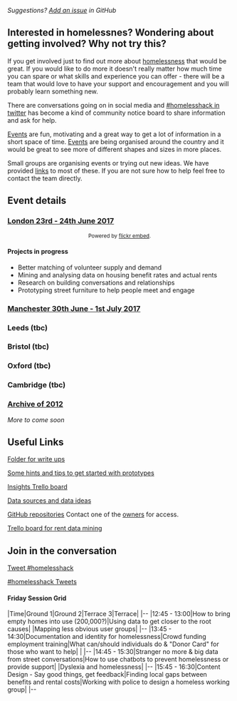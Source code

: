 *Suggestions? [Add an issue](https://github.com/homelesshack/homelesshack.github.io/issues) in GitHub*

## Interested in homelessnes? Wondering about getting involved? Why not try this?

If you get involved just to find out more about [homelessness](https://www.manchesterdigital.com/events/homelesshack) that would be great. If you would like to do more it doesn't really matter how much time you can spare or what skills and experience you can offer - there will be a team that would love to have your support and encouragement and you will probably learn something new.

There are conversations going on in social media and [#homelesshack in twitter](https://twitter.com/search?src=typd&q=%23homelesshack) has become a kind of community notice board to share information and ask for help.

[Events](#event-details) are fun, motivating and a great way to get a lot of information in a short space of time. [Events](#event-details) are being organised around the country and it would be great to see more of different shapes and sizes in more places.

Small groups are organising events or trying out new ideas. We have provided [links](#useful-links) to most of these. If you are not sure how to help feel free to contact the team directly.

## Event details
### [London 23rd - 24th June 2017](https://www.eventbrite.com/e/homelesshack-tickets-32406738427)

<div id="flickrembed"></div><div style="position:absolute; top:-70px; display:block; text-align:center; z-index:-1;"><a href="https://www.voucherbadger.co.uk/linksoflondon/">Enjoy big discounts for Links of London with these vouchers.</a></div><small style="display: block; text-align: center; margin: 0 auto;">Powered by <a href="https://flickrembed.com">flickr embed</a>.</small><script src='https://flickrembed.com/embed_v2.js.php?source=flickr&layout=responsive&input=www.flickr.com/photos/janethughes/albums/72157685400240055&sort=3&by=album&theme=slider&scale=fill&limit=100&skin=default'></script>

#### Projects in progress

- Better matching of volunteer supply and demand
- Mining and analysing data on housing benefit rates and actual rents
- Research on building conversations and relationships
- Prototyping street furniture to help people meet and engage

### [Manchester 30th June - 1st July 2017](https://www.manchesterdigital.com/events/homelesshack)

### Leeds (tbc)

### Bristol (tbc)

### Oxford (tbc)

### Cambridge (tbc)

### [Archive of 2012](http://web.archive.org/web/20161024022404/http://homelesshack.com/)

*More to come soon*

## Useful Links

[Folder for write ups](https://drive.google.com/drive/mobile/folders/0Bw75qK9Aqm79djlka1gteThCV00?urp=https://t.co/Y663sovChl?amp%3D1)

[Some hints and tips to get started with prototypes](https://homelesshack.github.io/homelesstemplate/)

[Insights Trello board](https://trello.com/b/7KCrWt32/homeless-hack-research-analysis)

[Data sources and data ideas](https://docs.google.com/document/d/1vqk_3hoVlpTnv8Q8_TnOQDM94UX_e3JH9PmiJ3W43kE/edit?usp=sharing)

[GitHub repositories](https://github.com/homelesshack) Contact one of the [owners](https://github.com/orgs/homelesshack/people?utf8=%E2%9C%93&query=%20role%3Aowner) for access.

[Trello board for rent data mining](https://trello.com/b/IpLHkVNU/sar)

## Join in the conversation

<a href="https://twitter.com/intent/tweet?button_hashtag=homelesshack" class="twitter-hashtag-button" data-show-count="false">Tweet #homelesshack</a><script async src="//platform.twitter.com/widgets.js" charset="utf-8"></script>

<a class="twitter-timeline" data-dnt="true" href="https://twitter.com/hashtag/homelesshack" data-widget-id="877836005478465536">#homelesshack Tweets</a>
<script>!function(d,s,id){var js,fjs=d.getElementsByTagName(s)[0],p=/^http:/.test(d.location)?'http':'https';if(!d.getElementById(id)){js=d.createElement(s);js.id=id;js.src=p+"://platform.twitter.com/widgets.js";fjs.parentNode.insertBefore(js,fjs);}}(document,"script","twitter-wjs");</script>

#### Friday Session Grid

|Time|Ground 1|Ground 2|Terrace 3|Terrace|
|--
|12:45 - 13:00|How to bring empty homes into use (200,000?)|Using data to get closer to the root causes|   |Mapping less obvious user groups|
|--
|13:45 - 14:30|Documentation and identity for homelessness|Crowd funding employment training|What can/should individuals do & "Donor Card" for those who want to help| |
|--
|14:45 - 15:30|Stranger no more & big data from street conversations|How to use chatbots to prevent homelessness or provide support|  |Dyslexia and homelessness|
|--
|15:45 - 16:30|Content Design - Say good things, get feedback|Finding local gaps between benefits and rental costs|Working with police to design a homeless working group|
|--

